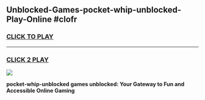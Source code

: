 
## Unblocked-Games-pocket-whip-unblocked-Play-Online #clofr
<h3>
<a href="https://news.freeplayer.one?title=pocket-whip-unblocked&ref=3">CLICK TO PLAY</a></h3>
<hr>

<h3>
<a href="https://news.freeplayer.one?title=pocket-whip-unblocked&ref=3">CLICK 2 PLAY</a>
  
</h3>

<a href="https://news.freeplayer.one?title=pocket-whip-unblocked&ref=3"><img src="https://clearcache.store/games.png"></a>


**pocket-whip-unblocked games unblocked: Your Gateway to Fun and Accessible Online Gaming**
